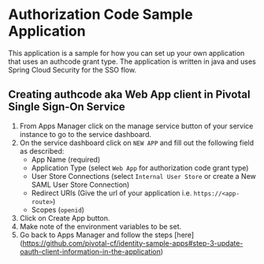 # Authorization Code Sample Application

This application is a sample for how you can set up your own application that uses an authcode grant type. The application is written in java and uses Spring Cloud Security for the SSO flow.

## Creating authcode aka Web App client in Pivotal Single Sign-On Service

1. From Apps Manager click on the manage service button of your service instance to go to the service dashboard.
2. On the service dashboard click on `NEW APP` and fill out the following field as described:
    * App Name (required)
    * Application Type (select `Web App` for authorization code grant type)
    * User Store Connections (select `Internal User Store` or create a New SAML User Store Connection)
    * Redirect URIs (Give the url of your application i.e. `https://<app-route>`)
    * Scopes (`openid`)
3. Click on Create App button.
4. Make note of the environment variables to be set.
5. Go back to Apps Manager and follow the steps [here] (https://github.com/pivotal-cf/identity-sample-apps#step-3-update-oauth-client-information-in-the-application)
